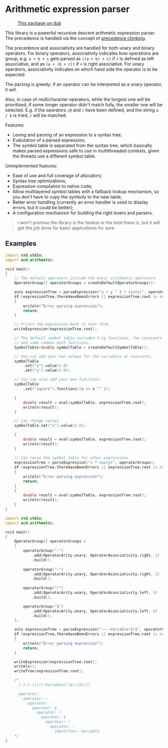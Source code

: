 # Arithmetic expression parser

> [This package on dub](https://code.dlang.org/packages/acd-arithmetic)

This library is a powerful recursive descent arithmetic expression parser.
The precedence is handled via the concept of [precedence climbing](https://eli.thegreenplace.net/2012/08/02/parsing-expressions-by-precedence-climbing).

The precedence and associativity are handled for both unary and binary operators.
For binary operators, associativity indicates how operations are group, e.g. `a + b + c` gets parsed as `((a + b) + c)` if `+` is defined as left associative, and as `(a + (b + c))` if `+` is right associative.
For unary operators, associativity indicates on which hand side the operator is to be expected.

The parsing is greedy: if an operator can be interpreted as a unary operator, it will.

Also, in case of multicharacter operators, while the longest one will be prioritized, if some longer operator didn't match fully, the smaller one will be selected.
E.g. if the operators `/@` and `/` have been defined, and the string `a / b` is tried, `/` will be matched.

Features:
* Lexing and parsing of an expression to a syntax tree;
* Evalutation of a parsed expression;
* The symbol table is separated from the syntax tree, which basically makes parsed expressions safe to use in multithreaded contexts, given the threads use a different symbol table.

Unimplemented features:
* Ease of use and full coverage of allocators;
* Syntax tree optimizations;
* Expression compilation to native code;
* Allow multilayered symbol tables with a fallback lookup mechanism, so you don't have to copy the symbols to the new table;
* Better error handling (currently an error handler is used to display errors, but it could be better);
* A configuration mechanism for building the right lexers and parsers.


> I won't promise the library is the fastest or the best there is,
> but it will get the job done for basic applications for sure.


## Examples

```d
import std.stdio;
import acd.arithmetic;

void main()
{
    // The default operators include the basic arithmetic operators.
    OperatorGroup[] operatorGroups = createDefaultOperatorGroups();

    auto expressionTree = parseExpression("x + y ^ 2 * sin(x)", operatorGroups);
    if (expressionTree.thereHaveBeenErrors || expressionTree.root is null)
    {
        writeln("Error parsing expression");
        return;
    }

    // Prints the expression back in text form.
    writeExpression(expressionTree.root);

    // The default symbol table includes trig functions, the constants pi and e,
    // and some common math functions.
    SymbolTable!double symbolTable = createDefaultSymbolTable();

    // You can add your own values for the variables or constants.    
    symbolTable
        .set("x").value(1.0)
        .set("y").value(2.0);

    // You can also add your own functions.
    symbolTable
        .set("square").functions!(x => x ^^ 2);

    {
        double result = eval(symbolTable, expressionTree.root);
        writeln(result);
    }

    // Can change values
    symbolTable.set("x").value(2.0);

    {
        double result = eval(symbolTable, expressionTree.root);
        writeln(result);
    }
    
    // Can reuse the symbol table for other expressions
    expressionTree = parseExpression("x * cos(y)", operatorGroups);
    if (expressionTree.thereHaveBeenErrors || expressionTree.root is null)
    {
        writeln("Error parsing expression");
        return;
    }
    {
        double result = eval(symbolTable, expressionTree.root);
        writeln(result);
    }
}
```


```d
import std.stdio;
import acd.arithmetic;

void main()
{
    OperatorGroup[] operatorGroups = 
    [
        operatorGroup("-")
            .add(OperatorArity.unary, OperatorAssociativity.right, 2)
            .build(),
        
        operatorGroup("~")
            .add(OperatorArity.unary, OperatorAssociativity.right, 3)
            .build(),
            
        operatorGroup("!")
            .add(OperatorArity.unary, OperatorAssociativity.left, 3)
            .build(),

        operatorGroup("$")
            .add(OperatorArity.unary, OperatorAssociativity.left, 4)
            .build(),
    ];

    auto expressionTree = parseExpression("-~-~Variable!$!$", operatorGroups);
    if (expressionTree.thereHaveBeenErrors || expressionTree.root is null)
    {
        writeln("Error parsing expression");
        return;
    }

    writeExpression(expressionTree.root);
    writeln();
    writeTree(expressionTree.root);

    /*
      (-(~(-(((((~Variable)!)$)!)$))))

      operator: -
        operator: ~
          operator: -
            operator: $
              operator: !
                operator: $
                  operator: !
                    operator: ~
                      identifier: Variable
    */
}
```